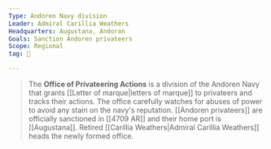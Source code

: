 ```yaml
---
Type: Andoren Navy division
Leader: Admiral Carillia Weathers
Headquarters: Augustana, Andoran
Goals: Sanction Andoren privateers
Scope: Regional
tag: 👥

---
```


> The **Office of Privateering Actions** is a division of the Andoren Navy that grants [[Letter of marque|letters of marque]] to privateers and tracks their actions. The office carefully watches for abuses of power to avoid any stain on the navy's reputation. [[Andoren privateers]] are officially sanctioned in [[4709 AR]] and their home port is [[Augustana]]. Retired [[Carillia Weathers|Admiral Carillia Weathers]] heads the newly formed office.







